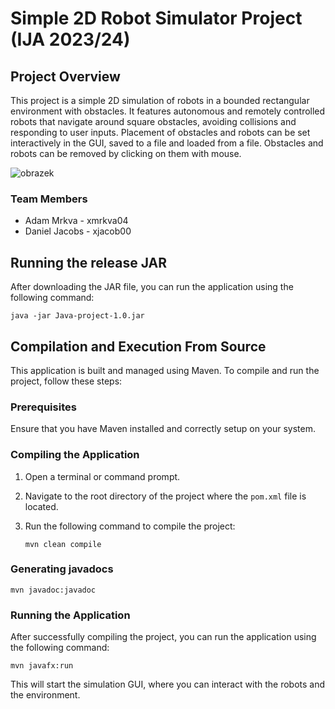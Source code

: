 # Simple 2D Robot Simulator Project (IJA 2023/24)

## Project Overview
This project is a simple 2D simulation of robots in a bounded rectangular environment with obstacles.
It features autonomous and remotely controlled robots that navigate around square obstacles, avoiding collisions and responding to user inputs.
Placement of obstacles and robots can be set interactively in the GUI, saved to a file and loaded from a file.
Obstacles and robots can be removed by clicking on them with mouse.

![obrazek](https://github.com/MrQvic/Java-project/assets/101328994/6282573d-cddf-436f-872d-0c1f1573d68a)


### Team Members
- Adam Mrkva    - xmrkva04
- Daniel Jacobs - xjacob00

## Running the release JAR
After downloading the JAR file, you can run the application using the following command:

    java -jar Java-project-1.0.jar

## Compilation and Execution From Source
This application is built and managed using Maven. To compile and run the project, follow these steps:

### Prerequisites
Ensure that you have Maven installed and correctly setup on your system.

### Compiling the Application
1. Open a terminal or command prompt.
2. Navigate to the root directory of the project where the `pom.xml` file is located.
3. Run the following command to compile the project:


       mvn clean compile

### Generating javadocs

    mvn javadoc:javadoc

### Running the Application
After successfully compiling the project, you can run the application using the following command:

    mvn javafx:run

This will start the simulation GUI, where you can interact with the robots and the environment.
